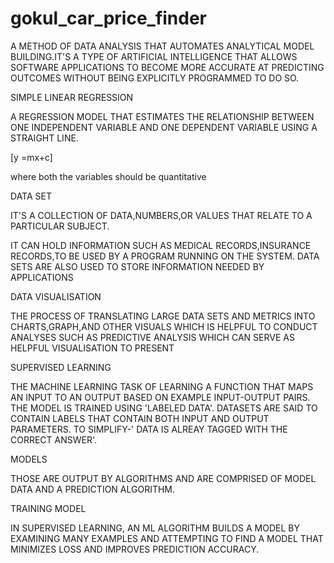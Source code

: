 # gokul_car_price_finder
A METHOD OF DATA ANALYSIS THAT AUTOMATES ANALYTICAL MODEL BUILDING.IT'S A TYPE OF ARTIFICIAL INTELLIGENCE THAT ALLOWS SOFTWARE APPLICATIONS TO BECOME MORE ACCURATE AT PREDICTING OUTCOMES WITHOUT BEING EXPLICITLY PROGRAMMED TO DO SO.

SIMPLE LINEAR REGRESSION

A REGRESSION MODEL THAT ESTIMATES THE RELATIONSHIP BETWEEN ONE INDEPENDENT VARIABLE AND ONE DEPENDENT VARIABLE USING A STRAIGHT LINE.

[y =mx+c]

where both the variables should be quantitative

DATA SET

IT'S A COLLECTION OF DATA,NUMBERS,OR VALUES THAT RELATE TO A PARTICULAR SUBJECT.

IT CAN HOLD INFORMATION SUCH AS MEDICAL RECORDS,INSURANCE RECORDS,TO BE USED BY A PROGRAM RUNNING ON THE SYSTEM. DATA SETS ARE ALSO USED TO STORE INFORMATION NEEDED BY APPLICATIONS

DATA VISUALISATION

THE PROCESS OF TRANSLATING LARGE DATA SETS AND METRICS INTO CHARTS,GRAPH,AND OTHER VISUALS WHICH IS HELPFUL TO CONDUCT ANALYSES SUCH AS PREDICTIVE ANALYSIS WHICH CAN SERVE AS HELPFUL VISUALISATION TO PRESENT

SUPERVISED LEARNING

THE MACHINE LEARNING TASK OF LEARNING A FUNCTION THAT MAPS AN INPUT TO AN OUTPUT BASED ON EXAMPLE INPUT-OUTPUT PAIRS. THE MODEL IS TRAINED USING 'LABELED DATA'. DATASETS ARE SAID TO CONTAIN LABELS THAT CONTAIN BOTH INPUT AND OUTPUT PARAMETERS. TO SIMPLIFY-' DATA IS ALREAY TAGGED WITH THE CORRECT ANSWER'.

MODELS

THOSE ARE OUTPUT BY ALGORITHMS AND ARE COMPRISED OF MODEL DATA AND A PREDICTION ALGORITHM.

TRAINING MODEL


IN SUPERVISED LEARNING, AN ML ALGORITHM BUILDS A MODEL BY EXAMINING MANY EXAMPLES AND ATTEMPTING TO FIND A MODEL THAT MINIMIZES LOSS AND IMPROVES PREDICTION ACCURACY.
